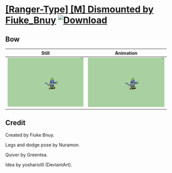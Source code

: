 # [\[Ranger-Type\] \[M\] Dismounted by Fiuke_Bnuy](./) [![Download](https://img.shields.io/badge/Download--red?style=social&logo=github)](https://minhaskamal.github.io/DownGit/#/home?url=https://github.com/Klokinator/FE-Repo/tree/main/Battle%20Animations%2FMounted%20-%20Dismounted%2C%20Monsters%2C%20Misc%2F%5BRanger-Type%5D%20%5BM%5D%20Dismounted%20by%20Fiuke_Bnuy%2F5.%20Bow%20(Alt))

## Bow

| Still | Animation |
| :---: | :-------: |
| ![Bow still](./Bow_000.png) | ![Bow](./Bow.gif) |

## Credit

Created by Fiuke Bnuy.

Legs and dodge pose by Nuramon.

Quiver by Greentea.

Idea by yosharioIII (DeviantArt).
